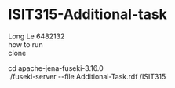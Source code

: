 # ISIT315-Additional-task
Long Le 6482132   
how to run  
clone 

cd apache-jena-fuseki-3.16.0  
./fuseki-server --file Additional-Task.rdf /ISIT315